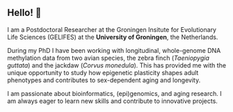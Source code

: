 ## Hello! 👋

I am a Postdoctoral Researcher at the Groningen Insitute for Evolutionary Life Sciences (GELIFES) at the **University of Groningen**, the Netherlands. 

During my PhD I have been working with longitudinal, whole-genome DNA methylation data from two avian species, the zebra finch (*Taeniopygia guttata*) and the jackdaw (*Corvus monedula*). This has provided me with the unique opportunity to study how epigenetic plasticity shapes adult phenotypes and contributes to sex-dependent aging and longevity. 

I am passionate about bioinformatics, (epi)genomics, and aging research. I am always eager to learn new skills and contribute to innovative projects.



